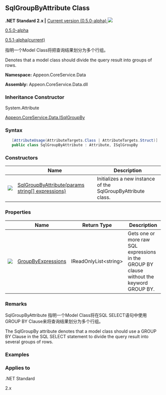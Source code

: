 ## **SqlGroupByAttribute Class**

**.NET Standard 2.x |**  <a href="javascript:void(0)" class="dropdown">Current version (0.5.0-alpha) <img src="~/images/dropdown.png"/></a>

<div class="otherversions"  value="versdiv">

<a href="javascript:void(0)">0.5.0-alpha</a>

<a href="javascript:void(0)">0.5.1-alpha(current)</a>

</div>

指明一个Model Class将把查询结果划分为多个行组。

Denotes that a model class should divide the query result into groups of rows.

 **Namespace:** Appeon.CoreService.Data

 **Assembly:** Appeon.CoreService.Data.dll

### **Inheritance Constructor**

System.Attribute

[Appeon.CoreService.Data.ISqlGroupBy](../../../ISqlGroupBy/ISqlGroupBy.html)

### **Syntax**

```c#
   [AttributeUsage(AttributeTargets.Class | AttributeTargets.Struct)]
   public class SqlGroupByAttribute : Attribute, ISqlGroupBy
```

### **Constructors**

|                           | Name                                                         | Description                                                         |
| ------------------------- | ------------------------------------------------------------ | ------------------------------------------------------------ |
| ![](~/images/method.jpeg) | [SqlGroupByAttribute(params string[] expressions)](Constructor/SqlGroupByAttribute.html) | Initializes a new instance of the SqlGroupByAttribute class. |

### **Properties**

|                             | Name                                                   | Return Type                  | Description                                                         |
| --------------------------- | ------------------------------------------------------ | ------------------------- | ------------------------------------------------------------ |
| ![](~/images/property.jpeg) | [GroupByExpressions](Property/GroupByExpressions.html) | IReadOnlyList&#60;string> | Gets one or more raw SQL expressions in the GROUP BY clause without the keyword GROUP BY. |

### **Remarks**

SqlGroupByAttribute 指明一个Model Class将在SQL SELECT语句中使用GROUP BY Clause来将查询结果划分为多个行组。

The SqlGroupBy attribute denotes that a model class should use a GROUP BY Clause in the SQL SELECT statement to divide the query result into several groups of rows.

### **Examples**



### **Applies to**

.NET Standard 

2.x